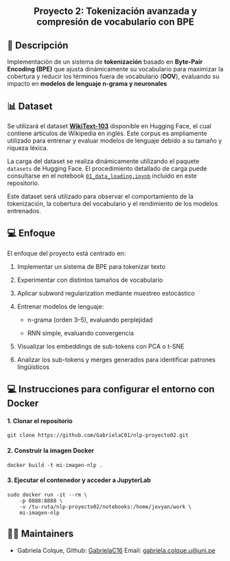 <h2 align="center">
<p>Proyecto 2: Tokenización avanzada y compresión de vocabulario con BPE </p>
</h2>


## 📃 Descripción

Implementación de un sistema de **tokenización** basado en **Byte-Pair Encoding (BPE)** que ajusta dinámicamente su vocabulario para maximizar la cobertura y reducir los términos fuera de vocabulario (**OOV**), evaluando su impacto en **modelos de lenguaje n-grama y neuronales**

## 📊 Dataset

Se utilizará el dataset **[WikiText-103](https://huggingface.co/datasets/wikitext)** disponible en Hugging Face, el cual contiene artículos de Wikipedia en inglés. Este corpus es ampliamente utilizado para entrenar y evaluar modelos de lenguaje debido a su tamaño y riqueza léxica.

La carga del dataset se realiza dinámicamente utilizando el paquete `datasets` de Hugging Face. 
El procedimiento detallado de carga puede consultarse en el notebook [`01_data_loading.ipynb`](notebooks/01_data_loading.ipynb) incluido en este repositorio.

Este dataset será utilizado para observar el comportamiento de la tokenización, la cobertura del vocabulario y el rendimiento de los modelos entrenados.


## 💻 Enfoque
El enfoque del proyecto está centrado en:

1. Implementar un sistema de BPE para tokenizar texto

2. Experimentar con distintos tamaños de vocabulario

3. Aplicar subword regularization mediante muestreo estocástico

4. Entrenar modelos de lenguaje:
  
    - n-grama (orden 3–5), evaluando perplejidad
  
    - RNN simple, evaluando convergencia

5. Visualizar los embeddings de sub-tokens con PCA o t-SNE

6. Analizar los sub-tokens y merges generados para identificar patrones lingüísticos

## 💻 Instrucciones para configurar el entorno con Docker

#### 1. Clonar el repositorio  

```
git clone https://github.com/GabrielaC01/nlp-proyecto02.git
```
#### 2. Construir la imagen Docker

```
docker build -t mi-imagen-nlp .
```
#### 3. Ejecutar el contenedor y acceder a JupyterLab
```
sudo docker run -it --rm \
    -p 8888:8888 \
    -v /tu-ruta/nlp-proyecto02/notebooks:/home/jovyan/work \
    mi-imagen-nlp
```

## 👩‍💻 Maintainers
* Gabriela Colque, Github: [GabrielaC16](https://github.com/GabrielaC16/) Email: gabriela.colque.u@uni.pe   
